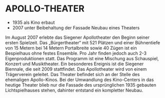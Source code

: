 # APOLLO-THEATER

* 1935 als Kino erbaut
* 2007 unter Beibehaltung der Fassade Neubau eines Theaters

Im August 2007 erlebte das Siegener Apollotheater den Beginn seiner ersten Spielzeit. Das „Bürgertheater“ mit 521 Plätzen und einer Bühnentiefe von 15 Metern bei 14 Metern Portalbreite sowie 40 Zügen ist ein Bespielhaus ohne festes Ensemble. Pro Jahr finden jedoch auch 2-3 Eigenproduktionen statt. Das Programm ist eine Mischung aus Schauspiel, Konzert und Musiktheater. Ein besonderes Ereignis ist die Siegener Biennale, die seit 2009 stattfindet. Das Apollotheater wird von einem Trägerverein geleitet. Das Theater befindet sich an der Stelle des ehemaligen Apollo-Kinos. Bei der Umwandlung des Kino-Centers in das heutige Theater blieb nur die Fassade des ursprünglichen 1935 gebauten Lichtspielhauses stehen, dahinter entstand ein kompletter Neubau.
